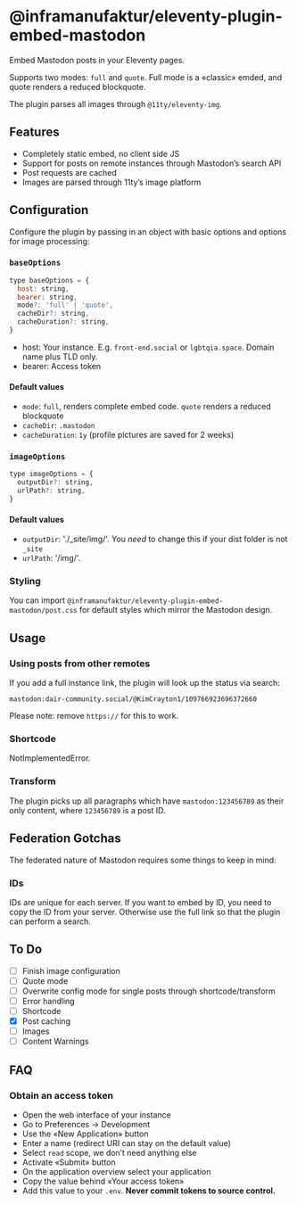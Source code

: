 # @inframanufaktur/eleventy-plugin-embed-mastodon

Embed Mastodon posts in your Eleventy pages.

Supports two modes: `full` and `quote`. Full mode is a «classic» emded, and quote renders a reduced blockquote.

The plugin parses all images through `@11ty/eleventy-img`.

## Features

- Completely static embed, no client side JS
- Support for posts on remote instances through Mastodon’s search API
- Post requests are cached
- Images are parsed through 11ty’s image platform

## Configuration

Configure the plugin by passing in an object with basic options and options for image processing:

### `baseOptions`

```js
type baseOptions = {
  host: string,
  bearer: string,
  mode?: 'full' | 'quote',
  cacheDir?: string,
  cacheDuration?: string,
}
```

- host: Your instance. E.g. `front-end.social` or `lgbtqia.space`. Domain name plus TLD only.
- bearer: Access token

#### Default values

- `mode`: `full`, renders complete embed code. `quote` renders a reduced blockquote
- `cacheDir`: `.mastodon`
- `cacheDuration`: `1y` (profile pictures are saved for 2 weeks)

### `imageOptions`

```js
type imageOptions = {
  outputDir?: string,
  urlPath?: string,
}
```

#### Default values

- `outputDir`: './\_site/img/'. You _need_ to change this if your dist folder is not `_site`
- `urlPath`: '/img/'.

### Styling

You can import `@inframanufaktur/eleventy-plugin-embed-mastodon/post.css` for default styles which mirror the Mastodon design.

## Usage

### Using posts from other remotes

If you add a full instance link, the plugin will look up the status via search:

```
mastodon:dair-community.social/@KimCrayton1/109766923696372660
```

Please note: remove `https://` for this to work.

### Shortcode

NotImplementedError.

### Transform

The plugin picks up all paragraphs which have `mastodon:123456789` as their only content, where `123456789` is a post ID.

## Federation Gotchas

The federated nature of Mastodon requires some things to keep in mind:

### IDs

IDs are unique for each server. If you want to embed by ID, you need to copy the ID from your server. Otherwise use the full link so that the plugin can perform a search.

## To Do

- [ ] Finish image configuration
- [ ] Quote mode
- [ ] Overwrite config mode for single posts through shortcode/transform
- [ ] Error handling
- [ ] Shortcode
- [x] Post caching
- [ ] Images
- [ ] Content Warnings

## FAQ

### Obtain an access token

- Open the web interface of your instance
- Go to Preferences -> Development
- Use the «New Application» button
- Enter a name (redirect URI can stay on the default value)
- Select `read` scope, we don’t need anything else
- Activate «Submit» button
- On the application overview select your application
- Copy the value behind «Your access token»
- Add this value to your `.env`. **Never commit tokens to source control.**
